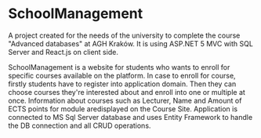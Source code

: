 # SchoolManagement
A project created for the needs of the university to complete the course "Advanced databases" at AGH Kraków. It is using ASP.NET 5 MVC with SQL Server and React.js on client side. 

SchoolManagement is a website for students who wants to enroll for specific courses available on the platform. In case to enroll for course, firstly students have to register into application domain. Then they can choose courses they're interested about and enroll into one or multiple at once. Information about courses such as Lecturer, Name and Amount of ECTS points for module aredisplayed on the Course Site. Application is connected to MS Sql Server database and uses Entity Framework to handle the DB connection and all CRUD operations.
